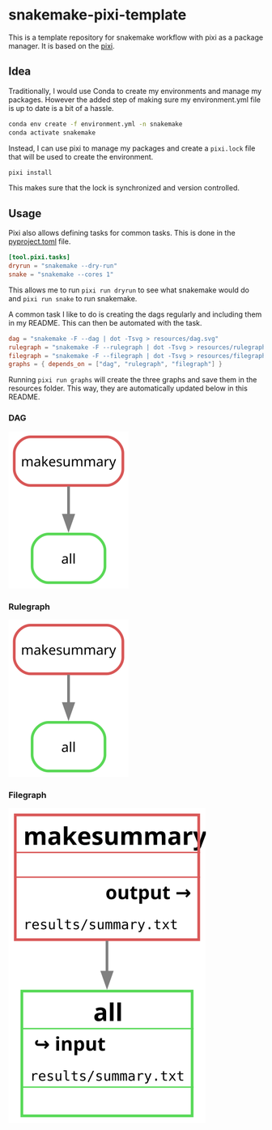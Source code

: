 # snakemake-pixi-template

This is a template repository for snakemake workflow with pixi as a package manager.
It is based on the [pixi](https://prefix.dev/blog/pixi_a_fast_conda_alternative).

## Idea

Traditionally, I would use Conda to create my environments and manage my packages.
However the added step of making sure my environment.yml file is up to date is a bit of a hassle.

```bash
conda env create -f environment.yml -n snakemake
conda activate snakemake
```

Instead, I can use pixi to manage my packages and create a `pixi.lock` file that will be used to create the environment.

```bash
pixi install
```

This makes sure that the lock is synchronized and version controlled. 

## Usage

Pixi also allows defining tasks for common tasks. This is done in the [pyproject.toml](pyproject.toml) file.

```toml
[tool.pixi.tasks]
dryrun = "snakemake --dry-run"
snake = "snakemake --cores 1"
```

This allows me to run `pixi run dryrun` to see what snakemake would do and `pixi run snake` to run snakemake.

A common task I like to do is creating the dags regularly and including them in my README.
This can then be automated with the task.

```toml
dag = "snakemake -F --dag | dot -Tsvg > resources/dag.svg"
rulegraph = "snakemake -F --rulegraph | dot -Tsvg > resources/rulegraph.svg"
filegraph = "snakemake -F --filegraph | dot -Tsvg > resources/filegraph.svg"
graphs = { depends_on = ["dag", "rulegraph", "filegraph"] }
```

Running `pixi run graphs` will create the three graphs and save them in the resources folder.
This way, they are automatically updated below in this README. 

### DAG 

![DAG](resources/dag.svg)

### Rulegraph

![Rulegraph](resources/rulegraph.svg)

### Filegraph

![Filegraph](resources/filegraph.svg)
